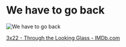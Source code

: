 # We have to go back

![We have to go back](./lost-we-have-to-go-back.gif)

[3x22 - Through the Looking Glass - IMDb.com](https://www.imdb.com/title/tt1004798/)